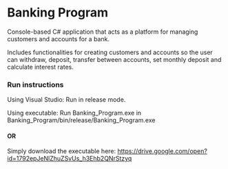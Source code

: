 # Banking Program
Console-based C# application that acts as a platform for managing customers and accounts for a bank.

Includes functionalities for creating customers and accounts so the user can withdraw, deposit, transfer between accounts, set monthly deposit and calculate interest rates.

### Run instructions
Using Visual Studio: Run in release mode.

Using executable: Run Banking_Program.exe in Banking_Program/bin/release/Banking_Program.exe

#### OR

Simply download the executable here: https://drive.google.com/open?id=1792epJeNlZhuZSvUs_h3Ehb2QNrStzyq
